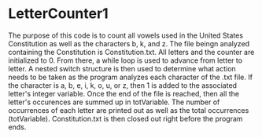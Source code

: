 # LetterCounter1

The purpose of this code is to count all vowels used in the United States Constitution as well as the characters b, k, and z. The file beingn analyzed containing the Constitution is Constitution.txt. All letters and the counter are initialized to 0. From there, a while loop is used to advance from letter to letter. A nested switch structure is then used to determine what action needs to be taken as the program analyzes each character of the .txt file. If the character is a, b, e, i, k, o, u, or z, then 1 is added to the associated letter's integer variable. Once the end of the file is reached, then all the letter's occurences are summed up in totVariable. The number of occurrences of each letter are printed out as well as the total occurrences (totVariable). Constitution.txt is then closed out right before the program ends.
